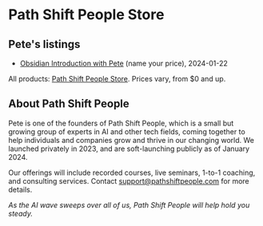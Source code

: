 # Path Shift People Store

## Pete's listings

- [Obsidian Introduction with Pete](https://store.pathshiftpeople.com/l/obsidian-introduction-with-pete) (name your price), 2024-01-22

All products: [Path Shift People Store](https://store.pathshiftpeople.com/). Prices vary, from $0 and up.

## About Path Shift People

Pete is one of the founders of Path Shift People, which is a small but growing group of experts in AI and other tech fields, coming together to help individuals and companies grow and thrive in our changing world. We launched privately in 2023, and are soft-launching publicly as of January 2024.

Our offerings will include recorded courses, live seminars, 1-to-1 coaching, and consulting services. Contact [support@pathshiftpeople.com](mailto:support@pathshiftpeople.com) for more details.

*As the AI wave sweeps over all of us, Path Shift People will help hold you steady.*